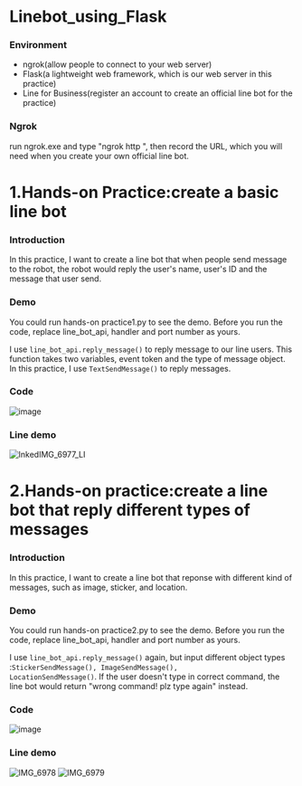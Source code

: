 # Linebot_using_Flask
### Environment
-   ngrok(allow people to connect to your web server)
-   Flask(a lightweight web framework, which is our web server in this practice)
-   Line for Business(register an account to create an official line bot for the practice)
### Ngrok
run ngrok.exe and type "ngrok http <your port>", then record the URL, which you will need when you create your own official line bot.

# 1.Hands-on Practice:create a basic line bot 
### Introduction
In this practice, I want to create a line bot that when people send message to the robot, the robot would reply the user's name, user's ID and the message that user send. 
### Demo
You could run hands-on practice1.py to see the demo. Before you run the code, replace line_bot_api, handler and port number as yours. 

I use <code>line_bot_api.reply_message()</code> to reply message to our line users. This function takes two variables, event token and the type of message object. In this practice, I use <code>TextSendMessage()</code> to reply messages.

### Code
![image](https://user-images.githubusercontent.com/32606310/108176818-68cad880-713d-11eb-9748-4fcd36c16c64.png)
### Line demo
![InkedIMG_6977_LI](https://user-images.githubusercontent.com/32606310/108203296-447ef400-715d-11eb-8a69-dea3c3d0383f.jpg)

# 2.Hands-on practice:create a line bot that reply different types of messages
### Introduction 
In this practice, I want to create a line bot that reponse with different kind of messages, such as image, sticker, and location.
### Demo
You could run hands-on practice2.py to see the demo. Before you run the code, replace line_bot_api, handler and port number as yours.

I use <code>line_bot_api.reply_message()</code> again, but input different object types :<code>StickerSendMessage(), ImageSendMessage(), LocationSendMessage()</code>. If the user doesn't type in correct command, the line bot would return "wrong command! plz type again" instead.

### Code
![image](https://user-images.githubusercontent.com/32606310/108203024-e7833e00-715c-11eb-8ef1-649c09eca003.png)
### Line demo
![IMG_6978](https://user-images.githubusercontent.com/32606310/108203229-27e2bc00-715d-11eb-942d-21253123ae39.PNG)
![IMG_6979](https://user-images.githubusercontent.com/32606310/108203236-29ac7f80-715d-11eb-8155-bb94fc322b9f.PNG)



